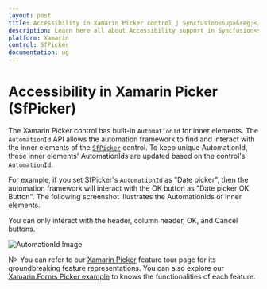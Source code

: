 ```yaml
---
layout: post
title: Accessibility in Xamarin Picker control | Syncfusion<sup>&reg;</sup>
description: Learn here all about Accessibility support in Syncfusion<sup>&reg;</sup> Xamarin Picker (SfPicker) control and more.
platform: Xamarin
control: SfPicker
documentation: ug
---
```


# Accessibility in Xamarin Picker (SfPicker)

The Xamarin Picker control has built-in `AutomationId` for inner elements. The `AutomationId` API allows the automation framework to find and interact with the inner elements of the [`SfPicker`](https://help.syncfusion.com/cr/xamarin/Syncfusion.SfPicker.XForms.SfPicker.html) control. To keep unique AutomationId, these inner elements' AutomationIds are updated based on the control's `AutomationId`. 

For example, if you set SfPicker's `AutomationId` as "Date picker", then the automation framework will interact with the OK button as "Date picker OK Button". The following screenshot illustrates the AutomationIds of inner elements. 

You can only interact with the header, column header, OK, and Cancel buttons.

![AutomationId Image](images/AutomationId.png)

N> You can refer to our [Xamarin Picker](https://www.syncfusion.com/xamarin-ui-controls/xamarin-picker) feature tour page for its groundbreaking feature representations. You can also explore our [Xamarin.Forms Picker example](https://github.com/syncfusion/xamarin-demos/tree/master/Forms/Picker) to knows the functionalities of each feature.